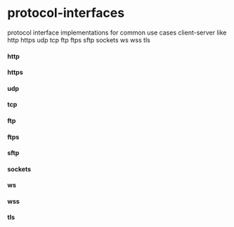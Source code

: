 # protocol-interfaces

protocol interface implementations for common use cases client-server like http https udp tcp ftp ftps sftp sockets ws wss tls


#### http 


#### https 


#### udp 


#### tcp 


#### ftp 


#### ftps 


#### sftp 


#### sockets 


#### ws 


#### wss 


#### tls


